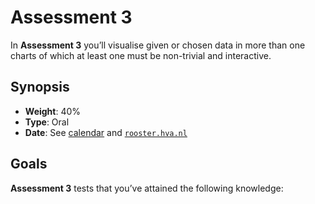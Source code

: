 <!--
  TODO:
  * Proper description
  * Matrix
  * Add sample APIs
-->

# Assessment 3

In **Assessment 3** you’ll visualise given or chosen data in more than one
charts of which at least one must be non-trivial and interactive.

## Synopsis

*   **Weight**: 40%
*   **Type**: Oral
*   **Date**: See [calendar][] and [`rooster.hva.nl`][rooster]

## Goals

**Assessment 3** tests that you’ve attained the following knowledge:

<!--TODO: add goals-->

[calendar]: readme.md#calendar

[rooster]: https://rooster.hva.nl
